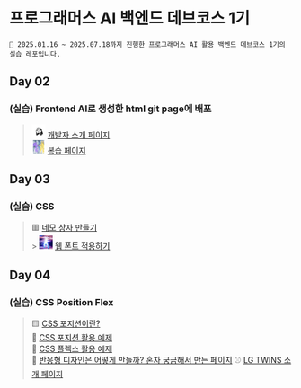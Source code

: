 # 프로그래머스 AI 백엔드 데브코스 1기

```
📕 2025.01.16 ~ 2025.07.18까지 진행한 프로그래머스 AI 활용 백엔드 데브코스 1기의 실습 레포입니다.
```

## Day 02

### (실습) Frontend AI로 생성한 html git page에 배포

> <img src="assets/notion_icon.png" alt="icon" width="24" height="24"> [개발자 소개 페이지](https://1000hyehyang.github.io/Programmers_AIBE1/developer_intro/index.html) <br> <img src="assets/sorry.gif" alt="icon" width="24" height="24"> [복습 페이지](https://1000hyehyang.github.io/Programmers_AIBE1/practice/day03/example.html)<br>

## Day 03

### (실습) CSS

> 🟥 [네모 상자 만들기](https://1000hyehyang.github.io/Programmers_AIBE1/practice/day03/ex04/index.html) <br> > <img src="practice/day03/ex08/panorama.jpg" alt="icon" width="24" height="24"> [웹 폰트 적용하기](https://1000hyehyang.github.io/Programmers_AIBE1/practice/day03/ex08/index.html)

## Day 04

### (실습) CSS Position Flex

> 🟨 [CSS 포지션이란?](https://1000hyehyang.github.io/Programmers_AIBE1/practice/day04/ex01/index.html)<br>
> 🎵 [CSS 포지션 활용 예제](https://1000hyehyang.github.io/Programmers_AIBE1/practice/day04/ex02/index.html)<br>
> 📜 [CSS 플렉스 활용 예제](https://1000hyehyang.github.io/Programmers_AIBE1/practice/day04/ex03/index.html)<br>
> 🚨 [반응형 디자인은 어떻게 만들까? 혼자 궁금해서 만든 페이지](https://1000hyehyang.github.io/Programmers_AIBE1/practice/day04/ex04/index.html)
> ⚾ [LG TWINS 소개 페이지](https://1000hyehyang.github.io/Programmers_AIBE1/practice/day04/ex05/index.html)
